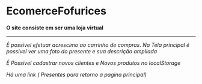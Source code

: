 # EcomerceFofurices

**O site consiste em ser uma loja virtual**
***

*É possivel efetuar acrescimo ao carrinho de compras*.
*Na Tela principal é possivel ver uma foto do presente e sua descrição ampliada*

*É Possivel cadastrar novos clientes e Novos produtos no localStorage* 

*Há uma link ( Presentes para retorno a pagina principal)*
